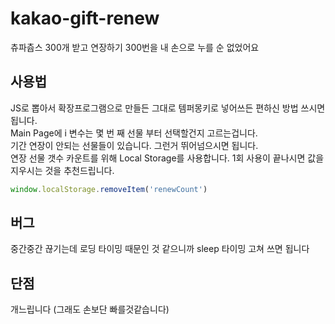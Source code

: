 # kakao-gift-renew
츄파츕스 300개 받고 연장하기 300번을 내 손으로 누를 순 없었어요

## 사용법

JS로 뽑아서 확장프로그램으로 만들든 그대로 템퍼몽키로 넣어쓰든 편하신 방법 쓰시면 됩니다.  
Main Page에  i 변수는 몇 번 째 선물 부터 선택할건지 고르는겁니다.  
  기간 연장이 안되는 선물들이 있습니다. 그런거 뛰어넘으시면 됩니다.  
연장 선물 갯수 카운트를 위해 Local Storage를 사용합니다. 1회 사용이 끝나시면 값을 지우시는 것을 추천드립니다.  
```js
window.localStorage.removeItem('renewCount')
```

## 버그

중간중간 끊기는데 로딩 타이밍 때문인 것 같으니까 sleep 타이밍 고쳐 쓰면 됩니다  

## 단점

개느립니다 (그래도 손보단 빠를것같습니다)
